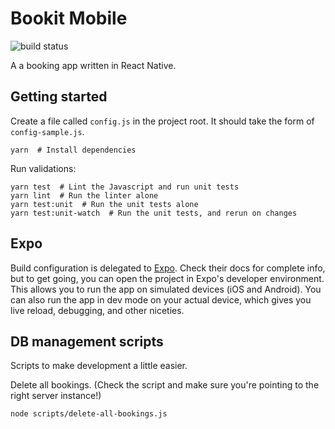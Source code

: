 # Bookit Mobile

![build status](https://concourse.buildit.tools/api/v1/teams/bookit-mobile/pipelines/bookit-mobile/badge "Build Status")

A a booking app written in React Native.

## Getting started
Create a file called `config.js` in the project root. It should take the form of `config-sample.js`.

```
yarn  # Install dependencies
```

Run validations:
```
yarn test  # Lint the Javascript and run unit tests
yarn lint  # Run the linter alone
yarn test:unit  # Run the unit tests alone
yarn test:unit-watch  # Run the unit tests, and rerun on changes
```

## Expo
Build configuration is delegated to [Expo](https://expo.io/). Check their docs for complete info, but to get going, you can open the project in Expo's developer environment. This allows you to run the app on simulated devices (iOS and Android). You can also run the app in dev mode on your actual device, which gives you live reload, debugging, and other niceties.


## DB management scripts
Scripts to make development a little easier.

Delete all bookings. (Check the script and make sure you're pointing to the right server instance!)
```
node scripts/delete-all-bookings.js  
```
